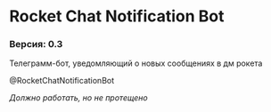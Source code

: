 <h1>Rocket Chat Notification Bot</h1>
<h3>Версия: 0.3</h3>
<p>Телеграмм-бот, уведомляющий о новых сообщениях в дм рокета</p>
<p>@RocketChatNotificationBot</p>
<p><i>Должно работать, но не протещено</i></p>
